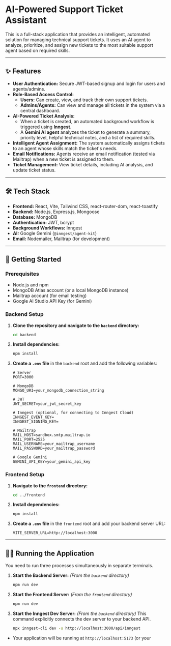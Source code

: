 # AI-Powered Support Ticket Assistant

This is a full-stack application that provides an intelligent, automated solution for managing technical support tickets. It uses an AI agent to analyze, prioritize, and assign new tickets to the most suitable support agent based on required skills.

---

## ✨ Features

- **User Authentication:** Secure JWT-based signup and login for users and agents/admins.
- **Role-Based Access Control:**
  - **Users:** Can create, view, and track their own support tickets.
  - **Admins/Agents:** Can view and manage all tickets in the system via a central dashboard.
- **AI-Powered Ticket Analysis:**
  - When a ticket is created, an automated background workflow is triggered using **Inngest**.
  - A **Gemini AI agent** analyzes the ticket to generate a summary, priority level, helpful technical notes, and a list of required skills.
- **Intelligent Agent Assignment:** The system automatically assigns tickets to an agent whose skills match the ticket's needs.
- **Email Notifications:** Agents receive an email notification (tested via Mailtrap) when a new ticket is assigned to them.
- **Ticket Management:** View ticket details, including AI analysis, and update ticket status.

---

## 🛠️ Tech Stack

- **Frontend:** React, Vite, Tailwind CSS, react-router-dom, react-toastify
- **Backend:** Node.js, Express.js, Mongoose
- **Database:** MongoDB
- **Authentication:** JWT, bcrypt
- **Background Workflows:** Inngest
- **AI:** Google Gemini (`@inngest/agent-kit`)
- **Email:** Nodemailer, Mailtrap (for development)

---

## 🚀 Getting Started

### Prerequisites

- Node.js and npm
- MongoDB Atlas account (or a local MongoDB instance)
- Mailtrap account (for email testing)
- Google AI Studio API Key (for Gemini)

### Backend Setup

1.  **Clone the repository and navigate to the `backend` directory:**
    ```bash
    cd backend
    ```

2.  **Install dependencies:**
    ```bash
    npm install
    ```

3.  **Create a `.env` file** in the `backend` root and add the following variables:
    ```env
    # Server
    PORT=3000

    # MongoDB
    MONGO_URI=your_mongodb_connection_string

    # JWT
    JWT_SECRET=your_jwt_secret_key

    # Inngest (optional, for connecting to Inngest Cloud)
    INNGEST_EVENT_KEY=
    INNGEST_SIGNING_KEY=

    # Mailtrap
    MAIL_HOST=sandbox.smtp.mailtrap.io
    MAIL_PORT=2525
    MAIL_USERNAME=your_mailtrap_username
    MAIL_PASSWORD=your_mailtrap_password

    # Google Gemini
    GEMINI_API_KEY=your_gemini_api_key
    ```

### Frontend Setup

1.  **Navigate to the `frontend` directory:**
    ```bash
    cd ../frontend
    ```

2.  **Install dependencies:**
    ```bash
    npm install
    ```

3.  **Create a `.env` file** in the `frontend` root and add your backend server URL:
    ```env
    VITE_SERVER_URL=http://localhost:3000
    ```

---

## 🏃‍♂️ Running the Application

You need to run three processes simultaneously in separate terminals.

1.  **Start the Backend Server:**
    *(From the `backend` directory)*
    ```bash
    npm run dev
    ```

2.  **Start the Frontend Server:**
    *(From the `frontend` directory)*
    ```bash
    npm run dev
    ```

3.  **Start the Inngest Dev Server:**
    *(From the `backend` directory)*
    This command explicitly connects the dev server to your backend API.
    ```bash
    npx inngest-cli dev -u http://localhost:3000/api/inngest
    ```

-   Your application will be running at `http://localhost:5173` (or your
